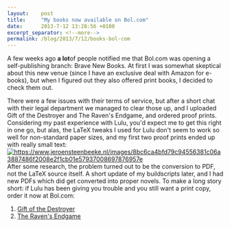 ```yaml
---
layout:    post
title:     "My books now available on Bol.com"
date:      2013-7-12 13:28:56 +0100
excerpt_separator: <!--more-->
permalink: /blog/2013/7/12/books-bol-com
---
```


A few weeks ago **a lot**of people notified me that Bol.com was opening a self-publishing branch: Brave New Books. At first I was somewhat skeptical about this new venue (since I have an exclusive deal with Amazon for e-books), but when I figured out they also offered print books, I decided to check them out.

<!--more-->
There were a few issues with their terms of service, but after a short chat with their legal department we managed to clear those up, and I uploaded Gift of the Destroyer and The Raven's Endgame, and ordered proof prints. Considering my past experience with Lulu, you'd expect me to get this right in one go, but alas, the LaTeX tweaks I used for Lulu don't seem to work so well for non-standard paper sizes, and my first two proof prints ended up with really small text:
[<img alt="https://www.jeroensteenbeeke.nl/images/8bc6ca4bfd79c94556381c06a3887486f2008e2f1cb01e57937008697876957e" src="https://www.jeroensteenbeeke.nl/images/8bc6ca4bfd79c94556381c06a3887486f2008e2f1cb01e57937008697876957e" />](https://www.jeroensteenbeeke.nl/images/8bc6ca4bfd79c94556381c06a3887486f2008e2f1cb01e57937008697876957e)
After some research, the problem turned out to be the conversion to PDF, not the LaTeX source itself. A short update of my buildscripts later, and I had new PDFs which did get converted into proper novels.
To make a long story short: if Lulu has been giving you trouble and you still want a print copy, order it now at Bol.com:

1. [Gift of the Destroyer](http://www.bol.com/nl/p/gift-of-the-destroyer/9200000017133104/)
1. [The Raven's Endgame](http://www.bol.com/nl/p/the-raven-s-endgame/9200000017133098/)
